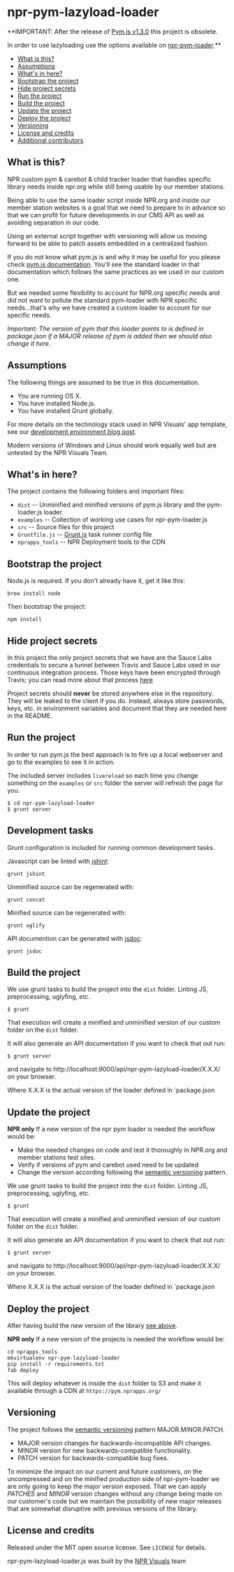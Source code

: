 npr-pym-lazyload-loader
=======================

**IMPORTANT: After the release of [Pym.js v1.3.0](http://blog.apps.npr.org/pym.js/#optional-scroll-tracking) this project is obsolete.

In order to use lazyloading use the options available on [npr-pym-loader](https://github.com/nprapps/npr-pym-loader#optional-scroll-tracking).**

* [What is this?](#what-is-this)
* [Assumptions](#assumptions)
* [What's in here?](#whats-in-here)
* [Bootstrap the project](#bootstrap-the-project)
* [Hide project secrets](#hide-project-secrets)
* [Run the project](#run-the-project)
* [Build the project](#build-the-project)
* [Update the project](#update-the-project)
* [Deploy the project](#deploy-the-project)
* [Versioning](#versioning)
* [License and credits](#license-and-credits)
* [Additional contributors](#additional-contributors)


What is this?
-------------

NPR custom pym & carebot & child tracker loader that handles specific library needs inside npr.org while still being usable by our member stations.

Being able to use the same loader script inside NPR.org and inside our member station websites is a goal that we need to prepare to in advance so that we can profit for future developments in our CMS API as well as avoiding separation in our code.

Using an external script together with versioning will allow us moving forward to be able to patch assets embedded in a centralized fashion.

If you do not know what pym.js is and why it may be useful for you please check [pym.js documentation](http://blog.apps.npr.org/pym.js/). You'll see the standard loader in that documentation which follows the same practices as we used in our custom one.

But we needed some flexibility to account for NPR.org specific needs and did not want to pollute the standard pym-loader with NPR specific needs...that's why we have created a custom loader to account for our specific needs.

_Important: The version of pym that this loader points to is defined in package.json if a MAJOR release of pym is added then we should also change it here._

Assumptions
-----------

The following things are assumed to be true in this documentation.

* You are running OS X.
* You have installed Node.js.
* You have installed Grunt globally.

For more details on the technology stack used in NPR Visuals' app template, see our [development environment blog post](http://blog.apps.npr.org/2013/06/06/how-to-setup-a-developers-environment.html).

Modern versions of Windows and Linux should work equally well but are untested by the NPR Visuals Team.

What's in here?
---------------

The project contains the following folders and important files:

* ``dist`` -- Unminified and minified versions of pym.js library and the pym-loader.js loader.
* ``examples`` -- Collection of working use cases for npr-pym-loader.js
* ``src`` -- Source files for this project
* ``Gruntfile.js`` -- [Grunt.js](http://gruntjs.com/) task runner config file
* ``nprapps_tools`` -- NPR Deployment tools to the CDN

Bootstrap the project
---------------------

Node.js is required. If you don't already have it, get it like this:

```
brew install node
```

Then bootstrap the project:

```
npm install
```

Hide project secrets
--------------------

In this project the only project secrets that we have are the Sauce Labs credentials to secure a tunnel between Travis and Sauce Labs used in our continuous integration process. Those keys have been encrypted through Travis; you can read more about that process [here](https://docs.travis-ci.com/user/encryption-keys/)

Project secrets should **never** be stored anywhere else in the repository. They will be leaked to the client if you do. Instead, always store passwords, keys, etc. in environment variables and document that they are needed here in the README.

Run the project
---------------

In order to run pym.js the best approach is to fire up a local webserver and go to the examples to see it in action.

The included server includes `livereload` so each time you change something on the `examples` or `src` folder the server will refresh the page for you.

```
$ cd npr-pym-lazyload-loader
$ grunt server
```


## Development tasks

Grunt configuration is included for running common development tasks.

Javascript can be linted with [jshint](http://jshint.com/):

```
grunt jshint
```

Unminified source can be regenerated with:

```
grunt concat
```

Minified source can be regenerated with:

```
grunt uglify
```

API documention can be generated with [jsdoc](https://github.com/jsdoc3/jsdoc):

```
grunt jsdoc
```

Build the project
-----------------

We use grunt tasks to build the project into the `dist` folder. Linting JS, preprocessing, uglyfing, etc.

```
$ grunt
```

That execution will create a minified and unminified version of our custom folder on the `dist` folder.

It will also generate an API documentation if you want to check that out run:
```
$ grunt server
```

and navigate to http://localhost:9000/api/npr-pym-lazyload-loader/X.X.X/ on your browser.

Where X.X.X is the actual version of the loader defined in `package.json

Update the project
------------------

**NPR only** If a new version of the npr pym loader is needed the workflow would be:

* Make the needed changes on code and test it thoroughly in NPR.org and member stations test sites.
* Verify if versions of pym and carebot used need to be updated
* Change the version according following the [semantic versioning](http://semver.org/) pattern.

We use grunt tasks to build the project into the `dist` folder. Linting JS, preprocessing, uglyfing, etc.

```
$ grunt
```

That execution will create a minified and unminified version of our custom folder on the `dist` folder.

It will also generate an API documentation if you want to check that out run:
```
$ grunt server
```

and navigate to http://localhost:9000/api/npr-pym-lazyload-loader/X.X.X/ on your browser.

Where X.X.X is the actual version of the loader defined in `package.json

Deploy the project
------------------

After having build the new version of the library [see above](#update-the-project).

**NPR only** If a new version of the projects is needed the workflow would be:

```
cd nprapps_tools
mkvirtualenv npr-pym-lazyload-loader
pip install -r requirements.txt
fab deploy
```

This will deploy whatever is inside the `dist` folder to S3 and make it available through a CDN at `https://pym.nprapps.org/`

Versioning
----------

The project follows the [semantic versioning](http://semver.org/) pattern MAJOR.MINOR.PATCH.

* MAJOR version changes for backwards-incompatible API changes.
* MINOR version for new backwards-compatible functionality.
* PATCH version for backwards-compatible bug fixes.

To minimize the impact on our current and future customers, on the uncompressed and on the minified production side of npr-pym-loader we are only going to keep the major version exposed. That we can apply *PATCHES* and *MINOR* version changes without any change being made on our customer's code but we maintain the possibility of new major releases that are somewhat disruptive with previous versions of the library.

License and credits
-------------------

Released under the MIT open source license. See `LICENSE` for details.

npr-pym-lazyload-loader.js was built by the [NPR Visuals](http://github.com/nprapps) team
